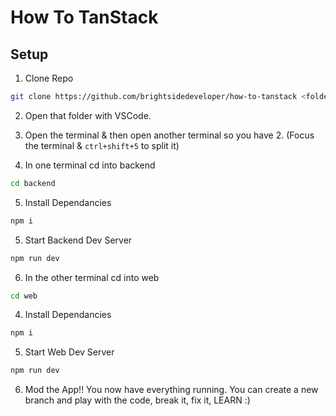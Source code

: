 # How To TanStack

## Setup

1. Clone Repo
```bash
git clone https://github.com/brightsidedeveloper/how-to-tanstack <folder-name>
```

2. Open that folder with VSCode.

2. Open the terminal & then open another terminal so you have 2. (Focus the terminal & `ctrl+shift+5` to split it)

3. In one terminal cd into backend
```bash
cd backend
```

5. Install Dependancies
```bash
npm i
```

5. Start Backend Dev Server
```bash
npm run dev
```

6. In the other terminal cd into web
```bash
cd web
```

4. Install Dependancies
```bash
npm i
```

5. Start Web Dev Server
```bash
npm run dev
```

6. Mod the App!! You now have everything running. You can create a new branch and play with the code, break it, fix it, LEARN :)
